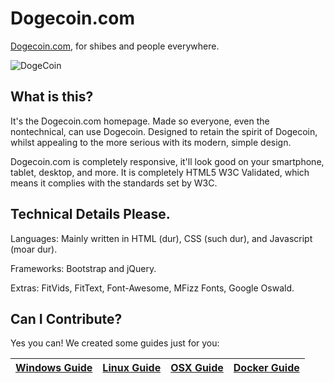 # Dogecoin.com

[Dogecoin.com](https://dogecoin.com), for shibes and people everywhere.

![DogeCoin](http://static.tumblr.com/ppdj5y9/Ae9mxmxtp/300coin.png)

## What is this?
It's the Dogecoin.com homepage. Made so everyone, even the nontechnical, can use Dogecoin.
Designed to retain the spirit of Dogecoin, whilst appealing to the more serious with its modern, simple design.

Dogecoin.com is completely responsive, it'll look good on your smartphone, tablet, desktop, and more.
It is completely HTML5 W3C Validated, which means it complies with the standards set by W3C.

## Technical Details Please.
Languages:
Mainly written in HTML (dur), CSS (such dur), and Javascript (moar dur).

Frameworks:
Bootstrap and jQuery.

Extras:
FitVids, FitText, Font-Awesome, MFizz Fonts, Google Oswald.

## Can I Contribute?
Yes you can!
We created some guides just for you:

| [Windows Guide][G1] | [Linux Guide][G2] | [OSX Guide][G3] | [Docker Guide][G4] |
|:-----------------:|:-------------------:|:---------------:|:------------------:|

[G1]: https://github.com/dogecoin/dogecoin.com/blob/gh-pages/getting-started/contribute_windows.md
[G2]: https://github.com/dogecoin/dogecoin.com/blob/gh-pages/getting-started/contribute_linux.md
[G3]: https://github.com/dogecoin/dogecoin.com/blob/gh-pages/getting-started/contribute_osx.md
[G4]: https://github.com/dogecoin/dogecoin.com/blob/gh-pages/getting-started/contribute_docker.md
